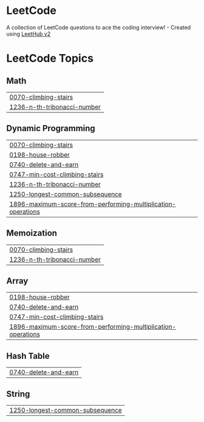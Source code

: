# LeetCode
A collection of LeetCode questions to ace the coding interview! - Created using [LeetHub v2](https://github.com/arunbhardwaj/LeetHub-2.0)

<!---LeetCode Topics Start-->
# LeetCode Topics
## Math
|  |
| ------- |
| [0070-climbing-stairs](https://github.com/jypang0/LeetCode/tree/master/0070-climbing-stairs) |
| [1236-n-th-tribonacci-number](https://github.com/jypang0/LeetCode/tree/master/1236-n-th-tribonacci-number) |
## Dynamic Programming
|  |
| ------- |
| [0070-climbing-stairs](https://github.com/jypang0/LeetCode/tree/master/0070-climbing-stairs) |
| [0198-house-robber](https://github.com/jypang0/LeetCode/tree/master/0198-house-robber) |
| [0740-delete-and-earn](https://github.com/jypang0/LeetCode/tree/master/0740-delete-and-earn) |
| [0747-min-cost-climbing-stairs](https://github.com/jypang0/LeetCode/tree/master/0747-min-cost-climbing-stairs) |
| [1236-n-th-tribonacci-number](https://github.com/jypang0/LeetCode/tree/master/1236-n-th-tribonacci-number) |
| [1250-longest-common-subsequence](https://github.com/jypang0/LeetCode/tree/master/1250-longest-common-subsequence) |
| [1896-maximum-score-from-performing-multiplication-operations](https://github.com/jypang0/LeetCode/tree/master/1896-maximum-score-from-performing-multiplication-operations) |
## Memoization
|  |
| ------- |
| [0070-climbing-stairs](https://github.com/jypang0/LeetCode/tree/master/0070-climbing-stairs) |
| [1236-n-th-tribonacci-number](https://github.com/jypang0/LeetCode/tree/master/1236-n-th-tribonacci-number) |
## Array
|  |
| ------- |
| [0198-house-robber](https://github.com/jypang0/LeetCode/tree/master/0198-house-robber) |
| [0740-delete-and-earn](https://github.com/jypang0/LeetCode/tree/master/0740-delete-and-earn) |
| [0747-min-cost-climbing-stairs](https://github.com/jypang0/LeetCode/tree/master/0747-min-cost-climbing-stairs) |
| [1896-maximum-score-from-performing-multiplication-operations](https://github.com/jypang0/LeetCode/tree/master/1896-maximum-score-from-performing-multiplication-operations) |
## Hash Table
|  |
| ------- |
| [0740-delete-and-earn](https://github.com/jypang0/LeetCode/tree/master/0740-delete-and-earn) |
## String
|  |
| ------- |
| [1250-longest-common-subsequence](https://github.com/jypang0/LeetCode/tree/master/1250-longest-common-subsequence) |
<!---LeetCode Topics End-->
